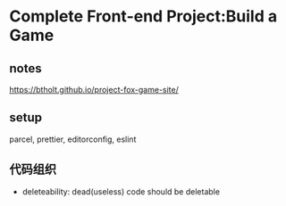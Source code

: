 # Complete Front-end Project:Build a Game

## notes

https://btholt.github.io/project-fox-game-site/

## setup

parcel, prettier, editorconfig, eslint

## 代码组织

- deleteability: dead(useless) code should be deletable
